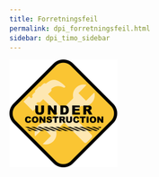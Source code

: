 ```yaml
---
title: Forretningsfeil
permalink: dpi_forretningsfeil.html
sidebar: dpi_timo_sidebar
---
```


![](/images/dpi/underarbeide.png)